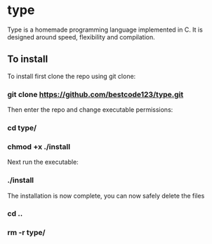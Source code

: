 # type

Type is a homemade programming language implemented in C.
It is designed around speed, flexibility and compilation.

## To install
To install first clone the repo using git clone:
### git clone https://github.com/bestcode123/type.git
Then enter the repo and change executable permissions:
### cd type/
### chmod +x ./install
Next run the executable:
### ./install
The installation is now complete, you can now safely delete the files
### cd ..
### rm -r type/
